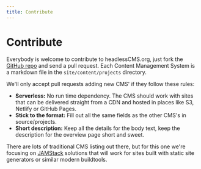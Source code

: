 ```yaml
---
title: Contribute
---
```


# Contribute

Everybody is welcome to contribute to headlessCMS.org, just fork the [GitHub repo](https://github.com/tryghost/nodecms.guide) and send a pull request. Each Content Management System is a markdown file in the `site/content/projects` directory.

We'll only accept pull requests adding new CMS' if they follow these rules:

- **Serverless:** No run time dependency. The CMS should work with sites that can be delivered straight from a CDN and hosted in places like S3, Netlify or GitHub Pages.
- **Stick to the format:** Fill out all the same fields as the other CMS's in source/projects.
- **Short description:** Keep all the details for the body text, keep the description for the overview page short and sweet.

There are lots of traditional CMS listing out there, but for this one we're focusing on [JAMStack](https://www.jamstack.org) solutions that will work for sites built with static site generators or similar modern buildtools.
